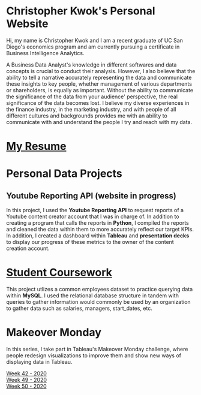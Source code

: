 # Christopher Kwok's Personal Website 

Hi, my name is Christopher Kwok and I am a recent graduate of UC San Diego's economics program and am currently pursuing a certificate in Business Intelligence Analytics.

<p> A Business Data Analyst's knowledge in different softwares and data concepts is crucial to conduct their analysis. However, I also believe that the ability to tell a narrative accurately representing the data and communicate these insights to key people, whether management of various departments or shareholders, is equally as important. Without the ability to communicate the significance of the data from your audience' perspective, the real significance of the data becomes lost. I believe my diverse experiences in the finance industry, in the marketing industry, and with people of all different cultures and backgrounds provides me with an ability to communicate with and understand the people I try and reach with my data.  </p>

# [My Resume](ChristopherKwok_resume.pdf)
  
# Personal Data Projects 

## Youtube Reporting API (website in progress)

In this project, I used the **Youtube Reporting API** to request reports of a Youtube content creator account that I was in charge of. In addition to creating a program that calls the reports in **Python**, I compiled the reports and cleaned the data within them to more accurately reflect our target KPIs. In addition, I created a dashboard within **Tableau** and **presentation decks** to display our progress of these metrics to the owner of the content creation account. 

# [Student Coursework](https://github.com/christopherkwok/SQL_coursework) 

This project utlizes a common employees dataset to practice querying data within **MySQL**. I used the relational database structure in tandem with queries to gather information would commonly be used by an organization to gather data such as salaries, managers, start_dates, etc.  

# Makeover Monday

In this series, I take part in Tableau's Makeover Monday challenge, where people redesign visualizations to improve them and show new ways of displaying data in Tableau. 

  [Week 42 - 2020](https://public.tableau.com/views/MakeoverMonday42/Dashboard1?:language=en&:display_count=y&publish=yes&:origin=viz_share_link)  
  [Week 49 - 2020](https://public.tableau.com/views/German-AmericanRelationshipPolling/Dashboard1?:language=en&:display_count=y&:origin=viz_share_link)   
  [Week 50 - 2020](https://public.tableau.com/profile/christopher.kwok#!/vizhome/BobRossVisualization/Dashboard1) 
